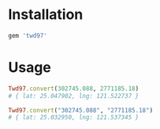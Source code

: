 Installation
============

```ruby
gem 'twd97'
```

Usage
============

```ruby
Twd97.convert(302745.088, 2771185.18)
# { lat: 25.047902, lng: 121.522737 }

Twd97.convert("302745.088", "2771185.18")
# { lat: 25.032950, lng: 121.537345 }
```
